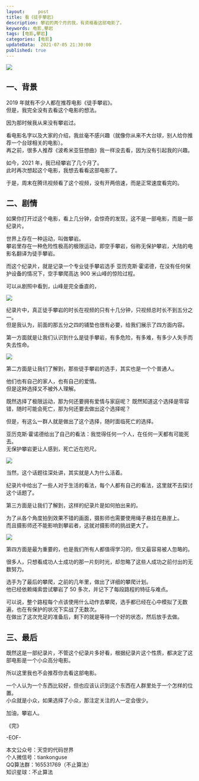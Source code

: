 ```yaml
---   
layout:     post  
title: 看《徒手攀岩》  
description: 攀岩的两个月的我，有资格看这部电影了。   
keywords: 电影,攀岩  
tags: [电影,攀岩]    
categories: [电影]  
updateData:  2021-07-05 21:30:00  
published: true  
---  
```



![](https://res.tiankonguse.com/images/2021/07/05/001.png)  


## 一、背景  


2019 年就有不少人都在推荐电影《徒手攀岩》。  
但是，我完全没有去看这个电影的想法。  


因为那时候我从来没有攀岩过。  


看电影名字以及大家的介绍，我丝毫不感兴趣（就像你从来不大台球，别人给你推荐一个台球相关的电影）。  
再之前，很多人推荐《波希米亚狂想曲》我一样没去看，因为没有引起我的兴趣。  


如今，2021 年，我已经攀岩了几个月了。  
此时再次想起这个电影，我想去看看这部电影了。  


于是，周末在腾讯视频看了这个视频，没有开两倍速，而是正常速度看完的。  


## 二、剧情  


如果你打开过这个电影，看上几分钟，会惊奇的发现，这不是一部电影，而是一部纪录片。  


世界上存在一种运动，叫做攀岩。  
攀岩里存在一种危险性极高的极限运动，即空手攀岩，俗称无保护攀岩，大陆的电影名翻译为徒手攀岩。  


而这个纪录片，就是记录一个专业徒手攀岩选手 亚历克斯·霍诺德，在没有任何保护设备的情况下，空手攀爬高达 900 米山峰的惊险过程。  


可以从剧照中看到，山峰是完全垂直的，


![](https://res.tiankonguse.com/images/2021/07/05/002.png)  



纪录片中，真正徒手攀岩的时长在视频的只有十几分钟，只视频总时长不到五分之一。  
但是我认为，前面的那五分之四的铺垫也很有必要，给我们展示了四方面内容。  



第一方面就是让我们认识到什么是徒手攀岩，有多危险，有多难，有多少人失手而失去性命。  



![](https://res.tiankonguse.com/images/2021/07/05/003.png)  



第二方面是让我们了解到，那些徒手攀岩的选手，其实也是一个个普通人。  


他们也有自己的家人，也有自己的爱情。  
但是这种选择又不被外人理解。


既然选择了极限运动，那为何还要拥有爱情与家庭呢？
既然知道这个选择是零容错，随时可能会死亡，那为何还要去做出这个选择呢？    


但是，有这么一群人就是做出了这个选择，随时面临死亡的选择。  


亚历克斯·霍诺德给出了自己的看法：我觉得任何一个人，在任何一天都有可能死去。  
无保护攀岩更让人感到，死亡近在咫尺。  


![](https://res.tiankonguse.com/images/2021/07/05/004.png)  



当然，这个话题往深处讲，其实就是人为什么活着。  


纪录片中给出了一些人对于生活的看法，每个人都有自己的看法，这里就不去探讨这个话题了。  



第三方面是让我们了解到，这样的纪录片是如何拍出来的。  


为了从各个角度拍到效果不错的画面，摄影师也需要使用绳子悬挂在悬崖上。  
而且摄影师还不能影响到攀岩者，这就对摄影师的挑战更大了。  


![](https://res.tiankonguse.com/images/2021/07/05/005.png)  



第四方面是最为重要的，也是我们所有人都值得学习的，但又最容易被人忽略的。  


很多人，只想看成功人士成功的那一片刻时光，却忽略了这些人成功之前付出的无数努力。  



选手为了最后的攀爬，之前的几年里，做出了详细的攀爬计划。  
他已经依赖绳索尝试攀岩了 50 多次，并记下了每段路程的特征与难点。  


可以说，整个路程每个点该使用什么动作去攀爬，选手都已经在心中模拟了无数遍，也在有保护的状况下实战了无数次。  
在做出了这次充足的准备后，剩下的就是等待一个好的状态，然后放手去做。  



## 三、最后  


既然这是一部纪录片，不管这个纪录片多好看，根据纪录片这个性质，都决定了这部电影是一个小众高分电影。  


所以这里我也不会推荐你去看这部电影。  


一个人认为一个东西比较好，但也应该认识到这个东西在人群里处于一个怎样的位置。  ​​​  
小众就是小众，如果选择了小众，那注定关注的人一定会很少。  



加油，攀岩人。  


《完》  


-EOF-  



本文公众号：天空的代码世界  
个人微信号：tiankonguse  
QQ算法群：165531769（不止算法）  
知识星球：不止算法  

